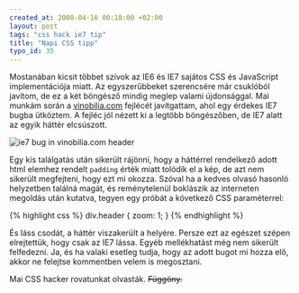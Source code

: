 ```yaml
--- 
created_at: 2008-04-16 00:18:00 +02:00
layout: post
tags: "css hack ie7 tip"
title: "Napi CSS tipp"
typo_id: 35
---
```

Mostanában kicsit többet szívok az IE6 és IE7 sajátos CSS és JavaScript implementációja miatt. Az egyszerűbbeket szerencsére már csuklóból javítom, de ez a két böngésző mindig meglep valami újdonsággal. Mai munkám során a [vinobilia.com][1] fejlécét javítgattam, ahol egy érdekes IE7 bugba ütköztem. A fejléc jól nézett ki a legtöbb böngészőben, de IE7 alatt az egyik háttér elcsúszott.

[1]: http://vinobilia.com

<div class="centered"><img src="http://img.skitch.com/20080415-grw4tk16qd1y3ied9wt98px6kk.jpg" alt="ie7 bug in vinobilia.com header"/></div>

Egy kis találgatás után sikerült rájönni, hogy a háttérrel rendelkező adott html elemhez rendelt <code>padding</code> érték miatt tolódik el a kép, de azt nem sikerült megfejteni, hogy ezt mi okozza. Szóval ha a kedves olvasó hasonló helyzetben találná magát, és reménytelenül boklászik az interneten megoldás után kutatva, tegyen egy próbát a következő CSS paraméterrel:

{% highlight css %}
div.header {
  zoom: 1;
}
{% endhighlight %}

És láss csodát, a háttér viszakerült a helyére. Persze ezt az egészet szépen elrejtettük, hogy csak az IE7 lássa. Egyéb mellékhatást még nem sikerült felfedezni. Ja, és ha valaki esetleg tudja, hogy az adott bugot mi hozza elő, akkor ne felejtse kommentben velem is megosztani.

Mai CSS hacker rovatunkat olvasták. <del>Függöny.</del>
